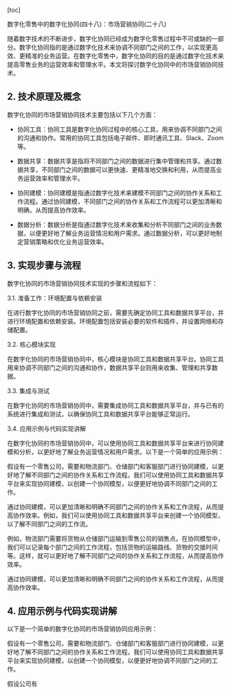 
[toc]                    
                
                
数字化零售中的数字化协同(四十八)：市场营销协同(二十八)

随着数字技术的不断进步，数字化协同已经成为数字化零售过程中不可或缺的一部分。数字化协同指的是通过数字化技术来协调不同部门之间的工作，以实现更高效、更精准的业务运营。在数字化零售中，数字化协同的目的是通过数字化技术来提高零售业务的运营效率和管理水平。本文将探讨数字化协同中的市场营销协同技术。

## 2. 技术原理及概念

数字化协同的市场营销协同技术主要包括以下几个方面：

- 协同工具：协同工具是数字化协同过程中的核心工具，用来协调不同部门之间的沟通和协作。常用的协同工具包括电子邮件、即时通讯工具、Slack、Zoom等。

- 数据共享：数据共享是指将不同部门之间的数据进行集中管理和共享。通过数据共享，不同部门之间的数据可以更快速、更精准地交换和利用，从而提高业务运营效率和管理水平。

- 协同建模：协同建模是指通过数字化技术来建模不同部门之间的协作关系和工作流程。通过协同建模，不同部门之间的协作关系和工作流程可以更加清晰和明确，从而提高协作效率。

- 数据分析：数据分析是指通过数字化技术来收集和分析不同部门之间的业务数据，以便更好地了解业务运营情况和用户需求。通过数据分析，可以更好地制定营销策略和优化业务运营效率。

## 3. 实现步骤与流程

数字化协同的市场营销协同技术实现的步骤和流程如下：

3.1. 准备工作：环境配置与依赖安装

在进行数字化协同的市场营销协同之前，需要先确定协同工具和数据共享平台，并进行环境配置和依赖安装。环境配置包括安装必要的软件和插件，并设置网络和存储配置。

3.2. 核心模块实现

在数字化协同的市场营销协同中，核心模块是协同工具和数据共享平台。协同工具用来协调不同部门之间的沟通和协作，数据共享平台则用来收集、管理和共享数据。

3.3. 集成与测试

在数字化协同的市场营销协同中，需要集成协同工具和数据共享平台，并与已有的系统进行集成和测试，以确保协同工具和数据共享平台能够正常运行。

3.4. 应用示例与代码实现讲解

在数字化协同的市场营销协同中，可以使用协同工具和数据共享平台来进行协同建模和分析，以更好地了解业务运营情况和用户需求。以下是一个简单的应用示例：

假设有一个零售公司，需要和物流部门、仓储部门和客服部门进行协同建模，以更好地了解不同部门之间的协作关系和工作流程。我们可以使用协同工具和数据共享平台来实现协同建模，以创建一个协同模型，以便更好地协调不同部门之间的工作。

通过协同建模，可以更加清晰和明确不同部门之间的协作关系和工作流程，从而提高协作效率。例如，我们可以使用协同工具和数据共享平台来创建一个协同模型，以了解不同部门之间的工作流。

例如，物流部门需要将货物从仓储部门运输到零售公司的销售点。在协同模型中，我们可以记录每个部门之间的工作流程，包括货物的运输路线、货物的交接时间等。这样，就可以更好地了解不同部门之间的协作关系和工作流程，从而提高协作效率。

通过协同建模，可以更加清晰和明确不同部门之间的协作关系和工作流程，从而提高协作效率。

## 4. 应用示例与代码实现讲解

以下是一个简单的数字化协同的市场营销协同应用示例：

假设有一个零售公司，需要和物流部门、仓储部门和客服部门进行协同建模，以更好地了解不同部门之间的协作关系和工作流程。我们可以使用协同工具和数据共享平台来实现协同建模，以创建一个协同模型，以便更好地协调不同部门之间的工作。

假设公司有

